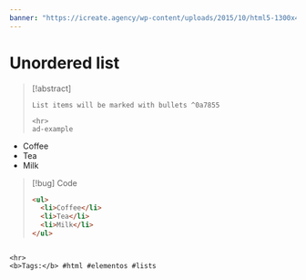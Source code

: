 ```yaml
---
banner: "https://icreate.agency/wp-content/uploads/2015/10/html5-1300x470.gif"
---
```

# Unordered list
> [!abstract]
> ````
> List items will be marked with bullets ^0a7855
> 
> <hr>
> ad-example
<ul><li>Coffee</li><li>Tea</li><li>Milk</li></ul>

> [!bug] Code
> ~~~html
> <ul>
> 	<li>Coffee</li>
> 	<li>Tea</li>
> 	<li>Milk</li>
> </ul>
> ~~~


````

<hr>
<b>Tags:</b> #html #elementos #lists
